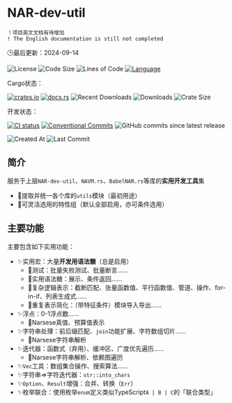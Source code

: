 # NAR-dev-util

    ！项目英文文档有待增加
    ! The English documentation is still not completed

🕒最后更新：2024-09-14

<!-- 徽章安排参考：https://daily.dev/blog/readme-badges-github-best-practices#organizing-badges-in-your-readme -->

![License](https://img.shields.io/crates/l/nar_dev_utils?style=for-the-badge&color=ff7043)
![Code Size](https://img.shields.io/github/languages/code-size/ARCJ137442/NAR-dev-util?style=for-the-badge&color=ff7043)
![Lines of Code](https://www.aschey.tech/tokei/github.com/ARCJ137442/NAR-dev-util?style=for-the-badge&color=ff7043)
[![Language](https://img.shields.io/badge/language-Rust-orange?style=for-the-badge&color=ff7043)](https://www.rust-lang.org)

<!-- 面向用户 -->

Cargo状态：

[![crates.io](https://img.shields.io/crates/v/nar_dev_utils?style=for-the-badge)](https://crates.io/crates/nar_dev_utils)
[![docs.rs](https://img.shields.io/docsrs/narust-158?style=for-the-badge)](https://docs.rs/nar_dev_utils)
![Recent Downloads](https://img.shields.io/crates/dr/nar_dev_utils?style=for-the-badge)
![Downloads](https://img.shields.io/crates/d/nar_dev_utils?style=for-the-badge)
![Crate Size](https://img.shields.io/crates/size/nar_dev_utils?style=for-the-badge)

<!-- 面向开发者 -->

开发状态：

[![CI status](https://img.shields.io/github/actions/workflow/status/ARCJ137442/NAR-dev-util/ci.yml?style=for-the-badge)](https://github.com/ARCJ137442/NAR-dev-util/actions/workflows/ci.yml)
[![Conventional Commits](https://img.shields.io/badge/Conventional%20Commits-2.0.0-%23FE5196?style=for-the-badge)](https://conventionalcommits.org)
![GitHub commits since latest release](https://img.shields.io/github/commits-since/ARCJ137442/NAR-dev-util/latest?style=for-the-badge)

![Created At](https://img.shields.io/github/created-at/ARCJ137442/NAR-dev-util?style=for-the-badge)
![Last Commit](https://img.shields.io/github/last-commit/ARCJ137442/NAR-dev-util?style=for-the-badge)

## 简介

服务于上层`NAR-dev-util`、`NAVM.rs`、`BabelNAR.rs`等库的**实用开发工具**集

- 🎯提取并统一各个库的`utils`模块（最初用途）
- 🎯可灵活选用的特性组（默认全部启用，亦可条件选用）

## 主要功能

主要包含如下实用功能：

- ✨实用宏：大量**开发用语法糖**（总是启用）
  - 🎯测试：批量失败测试、批量断言……
  - 🎯实用语法糖：展示、条件返回……
  - 🎯复杂逻辑表示：截断匹配、张量函数值、平行函数值、管道、操作、for-in-if、列表生成式……
  - 🎯重复表示简化：（带特征条件）模块导入导出……
- ✨浮点：0-1浮点数……
  - 🎯Narsese真值、预算值表示
- ✨字符串处理：前后缀匹配、`join`功能扩展、字符数组切片……
  - 🎯Narsese字符串解析
- ✨迭代器：函数式（弃用）、缓冲区、广度优先遍历……
  - 🎯Narsese字符串解析、依赖图遍历
- ✨`Vec`工具：数组集合操作、搜索算法……
- ✨字符串⇒字符迭代器：`str::into_chars`
- ✨`Option`、`Result`增强：合并、转换（`Err`）
- ✨枚举联合：使用枚举`enum`定义类似TypeScript`A | B | C`的「联合类型」
